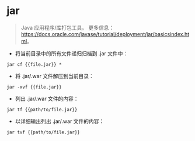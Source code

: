 # jar

> Java 应用程序/库打包工具。
> 更多信息：<https://docs.oracle.com/javase/tutorial/deployment/jar/basicsindex.html>。

- 将当前目录中的所有文件递归归档到 .jar 文件中：

`jar cf {{file.jar}} *`

- 将 .jar/.war 文件解压到当前目录：

`jar -xvf {{file.jar}}`

- 列出 .jar/.war 文件的内容：

`jar tf {{path/to/file.jar}}`

- 以详细输出列出 .jar/.war 文件的内容：

`jar tvf {{path/to/file.jar}}`